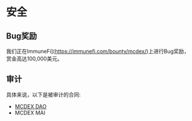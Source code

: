 # 安全

## Bug奖励

我们正在ImmuneFi](https://immunefi.com/bounty/mcdex/)上进行Bug奖励，赏金高达100,000美元。

## 审计

具体来说，以下是被审计的合同:

- [MCDEX DAO](https://certificate.quantstamp.com/full/mcdex)
- MCDEX MAI